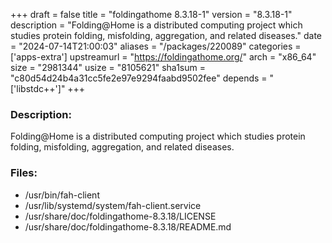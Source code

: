 +++
draft = false
title = "foldingathome 8.3.18-1"
version = "8.3.18-1"
description = "Folding@Home is a distributed computing project which studies protein folding, misfolding, aggregation, and related diseases."
date = "2024-07-14T21:00:03"
aliases = "/packages/220089"
categories = ['apps-extra']
upstreamurl = "https://foldingathome.org/"
arch = "x86_64"
size = "2981344"
usize = "8105621"
sha1sum = "c80d54d24b4a31cc5fe2e97e9294faabd9502fee"
depends = "['libstdc++']"
+++
### Description: 
Folding@Home is a distributed computing project which studies protein folding, misfolding, aggregation, and related diseases.

### Files: 
* /usr/bin/fah-client
* /usr/lib/systemd/system/fah-client.service
* /usr/share/doc/foldingathome-8.3.18/LICENSE
* /usr/share/doc/foldingathome-8.3.18/README.md
